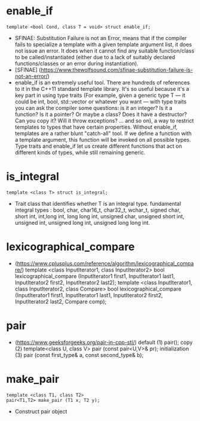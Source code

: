 # enable_if
	template <bool Cond, class T = void> struct enable_if;
- SFINAE: Substitution Failure is not an Error, means that if the compiler fails to specialize a template with a given template argument list, it does not issue an error. It does when it cannot find any suitable function/class to be called/instantiated (either due to a lack of suitably declared functions/classes or an error during instantiation).
- [SFINAE] (https://www.thewolfsound.com/sfinae-substitution-failure-is-not-an-error/)
- enable_if is an extremely useful tool. There are hundreds of references to it in the C++11 standard template library. It's so useful because it's a key part in using type traits (For example, given a generic type T — it could be int, bool, std::vector or whatever you want — with type traits you can ask the compiler some questions: is it an integer? Is it a function? Is it a pointer? Or maybe a class? Does it have a destructor? Can you copy it? Will it throw exceptions? ... and so on), a way to restrict templates to types that have certain properties. Without enable_if, templates are a rather blunt "catch-all" tool. If we define a function with a template argument, this function will be invoked on all possible types. Type traits and enable_if let us create different functions that act on different kinds of types, while still remaining generic.
# is_integral
	template <class T> struct is_integral;
- Trait class that identifies whether T is an integral type.
	fundamental integral types : bool, char, char16_t, char32_t, wchar_t, signed char, short int, int,long int,
	long long int, unsigned char, unsigned short int, unsigned int, unsigned long int, unsigned long long int.
# lexicographical_compare 
- (https://www.cplusplus.com/reference/algorithm/lexicographical_compare/)
	template <class InputIterator1, class InputIterator2>
	bool lexicographical_compare (InputIterator1 first1, InputIterator1 last1,
								InputIterator2 first2, InputIterator2 last2);
	template <class InputIterator1, class InputIterator2, class Compare>
	bool lexicographical_compare (InputIterator1 first1, InputIterator1 last1,
								InputIterator2 first2, InputIterator2 last2,
								Compare comp);
# pair
- (https://www.geeksforgeeks.org/pair-in-cpp-stl/)
	default (1)	pair();
	copy (2)	template<class U, class V> pair (const pair<U,V>& pr);
	initialization (3)	pair (const first_type& a, const second_type& b);
# make_pair
	template <class T1, class T2>
	pair<T1,T2> make_pair (T1 x, T2 y);
- Construct pair object
